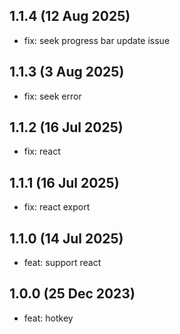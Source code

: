 ## 1.1.4 (12 Aug 2025)

* fix: seek progress bar update issue

## 1.1.3 (3 Aug 2025)

* fix: seek error

## 1.1.2 (16 Jul 2025)

* fix: react

## 1.1.1 (16 Jul 2025)

* fix: react export

## 1.1.0 (14 Jul 2025)

* feat: support react

## 1.0.0 (25 Dec 2023)

* feat: hotkey
